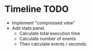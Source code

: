 # Timeline TODO

- Implement "compressed view"
- Add stats panel.
    - Calculate total execution time
    - Calculate number of events
    - Then calculate events / seconds.
